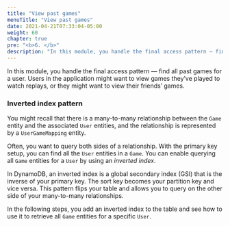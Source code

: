 ```yaml
---
title: "View past games"
menuTitle: "View past games"
date: 2021-04-21T07:33:04-05:00
weight: 60
chapter: true
pre: "<b>6. </b>"
description: "In this module, you handle the final access pattern — find all past games for a user. Users in the application might want to view games they’ve played to watch replays, or they might want to view their friend's games."
---
```


In this module, you handle the final access pattern — find all past games for a user. Users in the application might want to view games they’ve played to watch replays, or they might want to view their friends’ games.

### Inverted index pattern

You might recall that there is a many-to-many relationship between the `Game` entity and the associated `User` entities, and the relationship is represented by a `UserGameMapping` entity.

Often, you want to query both sides of a relationship. With the primary key setup, you can find all the `User` entities in a `Game`. You can enable querying all `Game` entities for a `User` by using an *inverted index*.

In DynamoDB, an inverted index is a global secondary index (GSI) that is the inverse of your primary key. The sort key becomes your partition key and vice versa. This pattern flips your table and allows you to query on the other side of your many-to-many relationships.

In the following steps, you add an inverted index to the table and see how to use it to retrieve all `Game` entities for a specific `User`.
